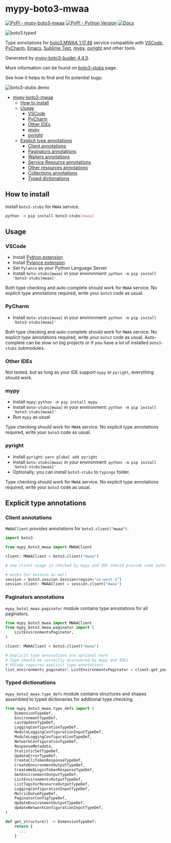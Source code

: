 # mypy-boto3-mwaa

[![PyPI - mypy-boto3-mwaa](https://img.shields.io/pypi/v/mypy-boto3-mwaa.svg?color=blue)](https://pypi.org/project/mypy-boto3-mwaa)
[![PyPI - Python Version](https://img.shields.io/pypi/pyversions/mypy-boto3-mwaa.svg?color=blue)](https://pypi.org/project/mypy-boto3-mwaa)
[![Docs](https://img.shields.io/readthedocs/mypy-boto3-builder.svg?color=blue)](https://mypy-boto3-builder.readthedocs.io/)

![boto3.typed](https://github.com/vemel/mypy_boto3_builder/raw/master/logo.png)

Type annotations for
[boto3.MWAA 1.17.46](https://boto3.amazonaws.com/v1/documentation/api/1.17.46/reference/services/mwaa.html#MWAA) service
compatible with
[VSCode](https://code.visualstudio.com/),
[PyCharm](https://www.jetbrains.com/pycharm/),
[Emacs](https://www.gnu.org/software/emacs/),
[Sublime Text](https://www.sublimetext.com/),
[mypy](https://github.com/python/mypy),
[pyright](https://github.com/microsoft/pyright)
and other tools.

Generated by [mypy-boto3-buider 4.4.0](https://github.com/vemel/mypy_boto3_builder).

More information can be found on [boto3-stubs](https://pypi.org/project/boto3-stubs/) page.

See how it helps to find and fix potential bugs:

![boto3-stubs demo](https://github.com/vemel/mypy_boto3_builder/raw/master/demo.gif)

- [mypy-boto3-mwaa](#mypy-boto3-mwaa)
  - [How to install](#how-to-install)
  - [Usage](#usage)
    - [VSCode](#vscode)
    - [PyCharm](#pycharm)
    - [Other IDEs](#other-ides)
    - [mypy](#mypy)
    - [pyright](#pyright)
  - [Explicit type annotations](#explicit-type-annotations)
    - [Client annotations](#client-annotations)
    - [Paginators annotations](#paginators-annotations)
    - [Waiters annotations](#waiters-annotations)
    - [Service Resource annotations](#service-resource-annotations)
    - [Other resources annotations](#other-resources-annotations)
    - [Collections annotations](#collections-annotations)
    - [Typed dictionations](#typed-dictionations)

## How to install

Install `boto3-stubs` for `MWAA` service.

```bash
python -m pip install boto3-stubs[mwaa]
```

## Usage

### VSCode

- Install [Python extension](https://marketplace.visualstudio.com/items?itemName=ms-python.python)
- Install [Pylance extension](https://marketplace.visualstudio.com/items?itemName=ms-python.vscode-pylance)
- Set `Pylance` as your Python Language Server
- Install `boto-stubs[mwaa]` in your environment: `python -m pip install 'boto3-stubs[mwaa]'`

Both type checking and auto-complete should work for `MWAA` service.
No explicit type annotations required, write your `boto3` code as usual.

### PyCharm

- Install `boto-stubs[mwaa]` in your environment: `python -m pip install 'boto3-stubs[mwaa]'`

Both type checking and auto-complete should work for `MWAA` service.
No explicit type annotations required, write your `boto3` code as usual.
Auto-complete can be slow on big projects or if you have a lot of installed `boto3-stubs` submodules.

### Other IDEs

Not tested, but as long as your IDE support `mypy` or `pyright`, everything should work.

### mypy

- Install `mypy`: `python -m pip install mypy`
- Install `boto-stubs[mwaa]` in your environment: `python -m pip install 'boto3-stubs[mwaa]'`
- Run `mypy` as usual

Type checking should work for `MWAA` service.
No explicit type annotations required, write your `boto3` code as usual.

### pyright

- Install `pyright`: `yarn global add pyright`
- Install `boto-stubs[mwaa]` in your environment: `python -m pip install 'boto3-stubs[mwaa]'`
- Optionally, you can install `boto3-stubs` to `typings` folder.

Type checking should work for `MWAA` service.
No explicit type annotations required, write your `boto3` code as usual.

## Explicit type annotations

### Client annotations

`MWAAClient` provides annotations for `boto3.client("mwaa")`.

```python
import boto3

from mypy_boto3_mwaa import MWAAClient

client: MWAAClient = boto3.client("mwaa")

# now client usage is checked by mypy and IDE should provide code auto-complete

# works for session as well
session = boto3.session.Session(region="us-west-1")
session_client: MWAAClient = session.client("mwaa")
```

### Paginators annotations

`mypy_boto3_mwaa.paginator` module contains type annotations for all paginators.

```python
from mypy_boto3_mwaa import MWAAClient
from mypy_boto3_mwaa.paginator import (
    ListEnvironmentsPaginator,
)

client: MWAAClient = boto3.client("mwaa")

# Explicit type annotations are optional here
# Type should be correctly discovered by mypy and IDEs
# VSCode requires explicit type annotations
list_environments_paginator: ListEnvironmentsPaginator = client.get_paginator("list_environments")
```







### Typed dictionations

`mypy_boto3_mwaa.type_defs` module contains structures and shapes assembled
to typed dictionaries for additional type checking.

```python
from mypy_boto3_mwaa.type_defs import (
    DimensionTypeDef,
    EnvironmentTypeDef,
    LastUpdateTypeDef,
    LoggingConfigurationTypeDef,
    ModuleLoggingConfigurationInputTypeDef,
    ModuleLoggingConfigurationTypeDef,
    NetworkConfigurationTypeDef,
    ResponseMetadata,
    StatisticSetTypeDef,
    UpdateErrorTypeDef,
    CreateCliTokenResponseTypeDef,
    CreateEnvironmentOutputTypeDef,
    CreateWebLoginTokenResponseTypeDef,
    GetEnvironmentOutputTypeDef,
    ListEnvironmentsOutputTypeDef,
    ListTagsForResourceOutputTypeDef,
    LoggingConfigurationInputTypeDef,
    MetricDatumTypeDef,
    PaginatorConfigTypeDef,
    UpdateEnvironmentOutputTypeDef,
    UpdateNetworkConfigurationInputTypeDef,
)

def get_structure() -> DimensionTypeDef:
    return {
      ...
    }
```
